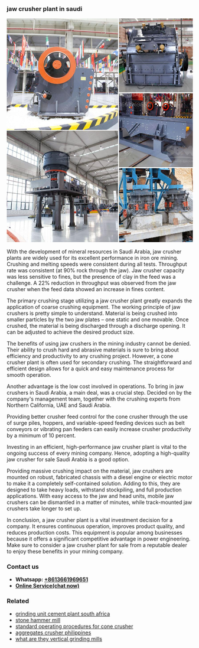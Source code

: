 <h3>jaw crusher plant in saudi</h3><img src='1703042112.jpg' alt=''><p>With the development of mineral resources in Saudi Arabia, jaw crusher plants are widely used for its excellent performance in iron ore mining. Crushing and melting speeds were consistent during all tests. Throughput rate was consistent (at 90% rock through the jaw). Jaw crusher capacity was less sensitive to fines, but the presence of clay in the feed was a challenge. A 22% reduction in throughput was observed from the jaw crusher when the feed data showed an increase in fines content.</p><p>The primary crushing stage utilizing a jaw crusher plant greatly expands the application of coarse crushing equipment. The working principle of jaw crushers is pretty simple to understand. Material is being crushed into smaller particles by the two jaw plates – one static and one movable. Once crushed, the material is being discharged through a discharge opening. It can be adjusted to achieve the desired product size.</p><p>The benefits of using jaw crushers in the mining industry cannot be denied. Their ability to crush hard and abrasive materials is sure to bring about efficiency and productivity to any crushing project. However, a cone crusher plant is often used for secondary crushing. The straightforward and efficient design allows for a quick and easy maintenance process for smooth operation. </p><p>Another advantage is the low cost involved in operations. To bring in jaw crushers in Saudi Arabia, a main deal, was a crucial step. Decided on by the company's management team, together with the crushing experts from Northern California, UAE and Saudi Arabia.</p><p>Providing better crusher feed control for the cone crusher through the use of surge piles, hoppers, and variable-speed feeding devices such as belt conveyors or vibrating pan feeders can easily increase crusher productivity by a minimum of 10 percent.</p><p>Investing in an efficient, high-performance jaw crusher plant is vital to the ongoing success of every mining company. Hence, adopting a high-quality jaw crusher for sale Saudi Arabia is a good option.</p><p>Providing massive crushing impact on the material, jaw crushers are mounted on robust, fabricated chassis with a diesel engine or electric motor to make it a completely self-contained solution. Adding to this, they are designed to take heavy loads, withstand stockpiling, and full production applications. With easy access to the jaw and head units, mobile jaw crushers can be dismantled in a matter of minutes, while track-mounted jaw crushers take longer to set up.</p><p>In conclusion, a jaw crusher plant is a vital investment decision for a company. It ensures continuous operation, improves product quality, and reduces production costs. This equipment is popular among businesses because it offers a significant competitive advantage in power engineering. Make sure to consider a jaw crusher plant for sale from a reputable dealer to enjoy these benefits in your mining company.</p><h3>Contact us</h3><ul><li><strong>Whatsapp:&nbsp;<a href="https://wa.me/8613661969651">+8613661969651</a></strong></li><li><a href="https://swt.shibang-china.com/?git&amp;zhl&amp;jaw crusher plant in saudi"><strong>Online Service(chat now)</strong></a></li></ul><h3>Related</h3><ul><li><a href='grinding unit cement plant south africa.md'>grinding unit cement plant south africa</a></li><li><a href='stone hammer mill.md'>stone hammer mill</a></li><li><a href='standard operating procedures for cone crusher.md'>standard operating procedures for cone crusher</a></li><li><a href='aggregates crusher philippines.md'>aggregates crusher philippines</a></li><li><a href='what are they vertical grinding mills.md'>what are they vertical grinding mills</a></li></ul>